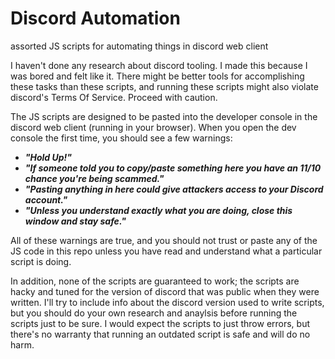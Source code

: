 # Discord Automation
assorted JS scripts for automating things in discord web client

I haven't done any research about discord tooling. I made this because I was bored and felt like
it. There might be better tools for accomplishing these tasks than these scripts, and running
these scripts might also violate discord's Terms Of Service. Proceed with caution.

The JS scripts are designed to be pasted into the developer console in the discord web client
(running in your browser). When you open the dev console the first time, you should see a few
warnings:

- **_"Hold Up!"_**
- **_"If someone told you to copy/paste something here you have an 11/10 chance you're being
scammed."_**
- **_"Pasting anything in here could give attackers access to your Discord account."_**
- **_"Unless you understand exactly what you are doing, close this window and stay safe."_**

All of these warnings are true, and you should not trust or paste any of the JS code in this repo
unless you have read and understand what a particular script is doing.

In addition, none of the scripts are guaranteed to work; the scripts are hacky and tuned for the
version of discord that was public when they were written. I'll try to include info about the
discord version used to write scripts, but you should do your own research and anaylsis before
running the scripts just to be sure. I would expect the scripts to just throw errors, but there's
no warranty that running an outdated script is safe and will do no harm.
